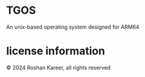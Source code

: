 # TGOS
An unix-based operating system designed for ARM64

# license information

© 2024 Roshan Kareer, all rights reserved 
